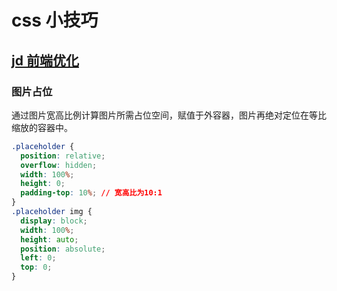 # css 小技巧

## [jd 前端优化](https://jelly.jd.com/article/6006b1025b6c6a01506c8781)

### 图片占位

通过图片宽高比例计算图片所需占位空间，赋值于外容器，图片再绝对定位在等比缩放的容器中。

```css
.placeholder {
  position: relative;
  overflow: hidden;
  width: 100%;
  height: 0;
  padding-top: 10%; // 宽高比为10:1
}
.placeholder img {
  display: block;
  width: 100%;
  height: auto;
  position: absolute;
  left: 0;
  top: 0;
}
```
